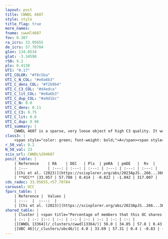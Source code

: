 ```yaml
---
layout: post
title: CWWDL 4607
style: style
title_flag: true
more_names: 
fname: cwwdl4607
fov: 0.307
ra_icrs: 33.95655
de_icrs: 57.70784
glon: 134.0534
glat: -3.34598
r50: 9.2
plx: 0.4138
UTI: "0.17"
UTI_COLOR: "#f8c5ba"
UTI_C_N_COL: "#e0a6b3"
UTI_C_dens_COL: "#f2b9b4"
UTI_C_C3_COL: "#d4edca"
UTI_C_lit_COL: "#e0a6b3"
UTI_C_dup_COL: "#a9d1bc"
UTI_C_N: 0.0
UTI_C_dens: 0.11
UTI_C_C3: 0.75
UTI_C_lit: 0.0
UTI_C_dup: 0.96
UTI_summary: |
    CWWDL 4607 is a sparse, very loose object of high C3 quality. It was recently reported in the literature.This is a unique object, which shares a very small percentage of members with at least one previously reported entry, and a significant percentage with at least one entry reported in the same catalogue.<br><br><span style="color: #99180f; font-weight: bold;">Warning: </span>contains less than 25 stars with <i>P>0.5</i> estimated.
class3: |
    <span style="color: green; font-weight: bold;">A</span><span style="color: #FFC300; font-weight: bold;">B</span>
r_50_val: 9.2
N_50_val: 23
scix_url: CWWDL%204607
posit_table: |
    | Reference    | RA    | DEC   | Plx  | pmRA  | pmDE   |  Rv  |
    | :---         | :---: | :---: | :---: | :---: | :---: | :---: |
    |[Chi et al. (2023)](https://scixplorer.org/abs/2023ApJS..266...36C) | 33.986 | 57.725 | 0.41 | -0.832 | -1.067 | -- |
    | **UCC** |33.957 | 57.708 | 0.414 | -0.822 | -1.042 | 317.007 | 
cds_radec: 33.95655,+57.70784
carousel: UCC
fpars_table: |
    | Reference |  Values |
    | :---  |  :---:  |
    | [Chi et al. (2023)](https://scixplorer.org/abs/2023ApJS..266...36C) | `logAge=6.45, Z=0.2` |
shared_table: |
    | Cluster | <span title="Percentage of members that this OC shares with the ones listed">%</span>   | RA   | DEC   | Plx   | pmRA  | pmDE  | Rv | UTI |
    | :-: | :-: |:-: | :-: | :-: | :-: | :-: | :-: | :-: |
    |[CWWDL 13364](/_clusters/cwwdl13364/)| 56.0 | 34.05 | 57.8 | 0.43 | -0.84 | -1.05 | 317.01 |0.14 |
    |[UBC 46](/_clusters/ubc46/)| 4.0 | 33.69 | 57.31 | 0.4 | -0.83 | -1.16 | 13.37 |0.27 |
---
```

